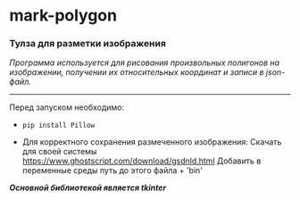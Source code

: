 # mark-polygon

### Тулза для разметки изображения

*Программа используется для рисования произвольных полигонов на изображении, получении их относительных координат и записи в json-файл.*

------------


Перед запуском необходимо:
-  `pip install Pillow`

- Для корректного сохранения размеченного изображения: 
Скачать для своей системы <https://www.ghostscript.com/download/gsdnld.html>
Добавить в переменные среды путь до этого файла + 'bin\'

***Основной библиотекой является tkinter***
